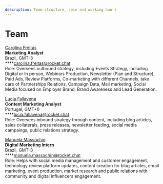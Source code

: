 ```yaml
---
description: Team structure, role and working hours
---
```


# Team

[Carolina Freitas](https://www.linkedin.com/in/carolinacfreitas/)\
**Marketing Analyst**\
Brazil, GMT-3\
\*\*\*\*carolina.freitas@rocket.chat\
Role: Oversees outbound strategy, including Events Strategy, including Digital or In person, Webinars Production, Newsletter (Plan and Structure), Paid Ads, Review Platforms, Co-marketing with different Channels, take care of Partnerships Relations, Campaign Data, Mail marketing, Social Media focused on Employer Brand, Brand Awareness and Lead Generation.

[Lucia Fallavena](https://www.linkedin.com/in/lhfallavena/)\
**Content Marketing Analyst**\
Portugal, GMT+0\
\*\*\*\*lucia.fallavena@rocket.chat\
Role: Oversees inbound strategy through content, including blog articles, sales collaterals, press releases, newsletter feeding, social media campaings, public relations strategy.

[Manuela Massochin](https://www.linkedin.com/in/manuelamassochin/)\
**Digital Marketing Intern**\
Brazil, GMT-3\
\*\*\*\*manuela.massochin@rocket.chat\
Role: Helps with social media management and customer engagement, technology review platform updates, content creation for blog articles, email marketing, event production, market research and public relations with community and digital influencers engagement.
